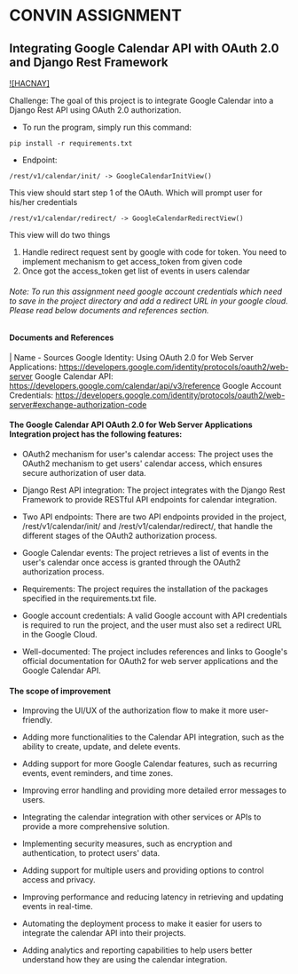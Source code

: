 # CONVIN ASSIGNMENT
## Integrating Google Calendar API with OAuth 2.0 and Django Rest Framework

[![HACNAY]](https://www.linkedin.com/in/hacnay/)



Challenge: The goal of this project is to integrate Google Calendar into a Django Rest API using OAuth 2.0 authorization.

- To run the program, simply run this command:

 ```
 pip install -r requirements.txt
 ```

- Endpoint:
```
/rest/v1/calendar/init/ -> GoogleCalendarInitView()
```
This view should start step 1 of the OAuth. Which will prompt user for his/her credentials

```
/rest/v1/calendar/redirect/ -> GoogleCalendarRedirectView()
```
This view will do two things
1. Handle redirect request sent by google with code for token. You
need to implement mechanism to get access_token from given
code
2. Once got the access_token get list of events in users calendar

###### Note: To run this assignment need google account credentials which need to save in the project directory and add a redirect URL in your google cloud. Please read below documents and references section.

#### Documents and References

| Name - Sources 
Google Identity: Using OAuth 2.0 for Web Server Applications: https://developers.google.com/identity/protocols/oauth2/web-server
Google Calendar API: https://developers.google.com/calendar/api/v3/reference
Google Account Credentials: https://developers.google.com/identity/protocols/oauth2/web-server#exchange-authorization-code 


[PlDb]: <https://developers.google.com/identity/protocols/oauth2/web-server>
[PlGh]: <https://developers.google.com/calendar/api/v3/reference>
[PlIa]: <https://developers.google.com/identity/protocols/oauth2/web-server#exchange-authorization-codee>
#### The Google Calendar API OAuth 2.0 for Web Server Applications Integration project has the following features:

- OAuth2 mechanism for user's calendar access: The project uses the OAuth2 mechanism to get users' calendar access, which ensures secure authorization of user data.

- Django Rest API integration: The project integrates with the Django Rest Framework to provide RESTful API endpoints for calendar integration.

- Two API endpoints: There are two API endpoints provided in the project, /rest/v1/calendar/init/ and /rest/v1/calendar/redirect/, that handle the different stages of the OAuth2 authorization process.

- Google Calendar events: The project retrieves a list of events in the user's calendar once access is granted through the OAuth2 authorization process.

- Requirements: The project requires the installation of the packages specified in the requirements.txt file.

- Google account credentials: A valid Google account with API credentials is required to run the project, and the user must also set a redirect URL in the Google Cloud.

- Well-documented: The project includes references and links to Google's official documentation for OAuth2 for web server applications and the Google Calendar API.

#### The scope of improvement
- Improving the UI/UX of the authorization flow to make it more user-friendly.

- Adding more functionalities to the Calendar API integration, such as the ability to create, update, and delete events.

- Adding support for more Google Calendar features, such as recurring events, event reminders, and time zones.

- Improving error handling and providing more detailed error messages to users.

- Integrating the calendar integration with other services or APIs to provide a more comprehensive solution.

- Implementing security measures, such as encryption and authentication, to protect users' data.

- Adding support for multiple users and providing options to control access and privacy.

- Improving performance and reducing latency in retrieving and updating events in real-time.

- Automating the deployment process to make it easier for users to integrate the calendar API into their projects.

- Adding analytics and reporting capabilities to help users better understand how they are using the calendar integration.


